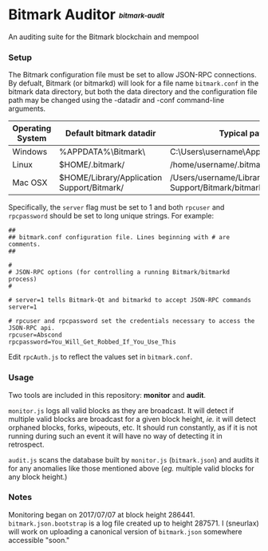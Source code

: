# Bitmark Auditor <sub><sup><sub><sup>*bitmark-audit*</sup></sub></sup></sub>
An auditing suite for the Bitmark blockchain and mempool

### Setup
The Bitmark configuration file must be set to allow JSON-RPC connections.  By defualt, Bitmark (or bitmarkd) will look for a file name `bitmark.conf` in the bitmark data directory, but both the data directory and the configuration file path may be changed using the -datadir and -conf command-line arguments.

| Operating System | Default bitmark datadir                    | Typical path to configuration file                                |
|------------------|--------------------------------------------|------------------------------------------------------------------|
| Windows          | %APPDATA%\Bitmark\                         | C:\Users\username\AppData\Roaming\Bitmark\bitmark.conf           |
| Linux            | $HOME/.bitmark/                            | /home/username/.bitmark/bitmark.conf                             |
| Mac OSX          | $HOME/Library/Application Support/Bitmark/ | /Users/username/Library/Application Support/Bitmark/bitmark.conf |

Specifically, the `server` flag must be set to 1 and both `rpcuser` and `rpcpassword` should be set to long unique strings.  For example:

```
##
## bitmark.conf configuration file. Lines beginning with # are comments.
##

#
# JSON-RPC options (for controlling a running Bitmark/bitmarkd process)
#

# server=1 tells Bitmark-Qt and bitmarkd to accept JSON-RPC commands
server=1

# rpcuser and rpcpassword set the credentials necessary to access the JSON-RPC api.
rpcuser=Abscond
rpcpassword=You_Will_Get_Robbed_If_You_Use_This
```

Edit `rpcAuth.js` to reflect the values set in `bitmark.conf`.

### Usage

Two tools are included in this repository: **monitor** and **audit**.

`monitor.js` logs all valid blocks as they are broadcast.  It will detect if multiple valid blocks are broadcast for a given block height, *ie.* it will detect orphaned blocks, forks, wipeouts, etc.  It should run constantly, as if it is not running during such an event it will have no way of detecting it in retrospect.

`audit.js` scans the database built by `monitor.js` (`bitmark.json`) and audits it for any anomalies like those mentioned above (*eg.* multiple valid blocks for any block height.)

### Notes

Monitoring began on 2017/07/07 at block height 286441.  `bitmark.json.bootstrap` is a log file created up to height 287571.  I (sneurlax) will work on uploading a canonical version of `bitmark.json` somewhere accessible "soon."
